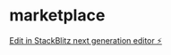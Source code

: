 # marketplace

[Edit in StackBlitz next generation editor ⚡️](https://stackblitz.com/~/github.com/anointednetworks/marketplace)